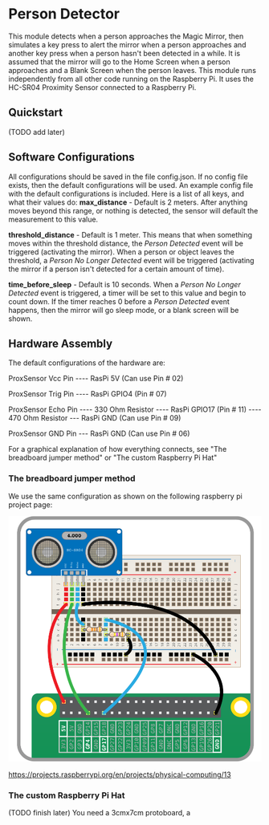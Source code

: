 # Person Detector
This module detects when a person approaches the Magic Mirror, then simulates a key press to alert the mirror when a person approaches and another key press when a person hasn't been detected in a while. It is assumed that the mirror will go to the Home Screen when a person approaches and a Blank Screen when the person leaves.
This module runs independently from all other code running on the Raspberry Pi. It uses the HC-SR04 Proximity Sensor connected to a Raspberry Pi. 

## Quickstart
(TODO add later)

## Software Configurations
All configurations should be saved in the file config.json. If no config file exists, then the default configurations will be used. An example config file with the default configurations is included.
Here is a list of all keys, and what their values do:
**max_distance** - Default is 2 meters. After anything moves beyond this range, or nothing is detected, the sensor will default the measurement to this value. 

**threshold_distance** - Default is 1 meter. This means that when something moves within the threshold distance, the *Person Detected* event will be triggered (activating the mirror). When a person or object leaves the threshold, a *Person No Longer Detected* event will be triggered (activating the mirror if a person isn't detected for a certain amount of time).

**time_before_sleep** - Default is 10 seconds. When a *Person No Longer Detected* event is triggered, a timer will be set to this value and begin to count down. If the timer reaches 0 before a *Person Detected* event happens, then the mirror will go sleep mode, or a blank screen will be shown. 

## Hardware Assembly
The default configurations of the hardware are:

ProxSensor Vcc Pin ---- RasPi 5V (Can use Pin # 02)

ProxSensor Trig Pin ---- RasPi GPIO4 (Pin # 07)

ProxSensor Echo Pin ---- 330 Ohm Resistor ---- RasPi GPIO17 (Pin # 11) ---- 470 Ohm Resistor --- RasPi GND (Can use Pin # 09)

ProxSensor GND Pin --- RasPi GND (Can use Pin # 06)

For a graphical explanation of how everything connects, see "The breadboard jumper method" or "The custom Raspberry Pi Hat"

### The breadboard jumper method
We use the same configuration as shown on the following raspberry pi project page:

![Proximity Sensor Schematic](images/wiring-uds.png)

https://projects.raspberrypi.org/en/projects/physical-computing/13

### The custom Raspberry Pi Hat
(TODO finish later) You need a 3cmx7cm protoboard, a 